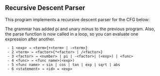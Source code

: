 ## Recursive Descent Parser

This program implements a recursive descent parser for the CFG below:

The grammar has added pi and unary minus to the previous program.
Also, the parse function is now called in a loop, so you can evaluate
one expression after another.
``` 
 - 1 <exp> → <term>{+<term> | -<term>}
 - 2 <term> → <factor>{*<factor> | /<factor>}
 - 3 <factor> → <number> | pi | -<factor>| (<exp>) | <func>
 - 4 <func> → <func name>(<exp>)
 - 5 <func name> → sin | cos | tan | exp | sqrt | abs
 - 6 <statement> → <id> = <exp>
```